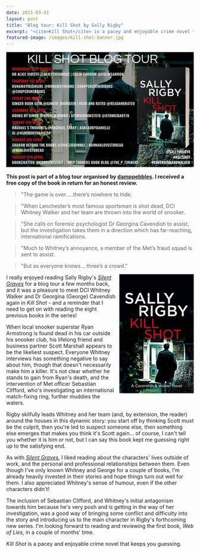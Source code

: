 ```yaml
---
date: 2021-03-31
layout: post
title: "Blog tour: Kill Shot by Sally Rigby"
excerpt: "<cite>Kill Shot</cite> is a pacey and enjoyable crime novel that keeps you guessing."
featured-image: /images/kill-shot-banner.jpg
---
```


![Kill Shot blog tour banner](/images/kill-shot-banner.jpg)

**This post is part of a blog tour organised by [damppebbles](https://damppebbles.com/). I received a free copy of the book in return for an honest review.**

> "The game is over.....there’s nowhere to hide.

> "When Lenchester’s most famous sportsman is shot dead, DCI Whitney Walker and her team are thrown into the world of snooker.

> "She calls on forensic psychologist Dr Georgina Cavendish to assist, but the investigation takes them in a direction which has far-reaching, international ramifications.

> "Much to Whitney’s annoyance, a member of the Met’s fraud squad is sent to assist.

> "But as everyone knows... three’s a crowd."

<img src="/images/kill-shot-200.jpg" alt="Kill Shot" style="float: right; margin-bottom: 10px; margin-left: 10px;">

I really enjoyed reading Sally Rigby's [<cite>Silent Graves</cite>](/blog-tour-silent-graves/) for a blog tour a few months back, and it was a pleasure to meet DCI Whitney Walker and Dr Georgina (George) Cavendish again in <cite>Kill Shot</cite> - and a reminder that I need to get on with reading the eight previous books in the series!

When local snooker superstar Ryan Armstrong is found dead in his car outside his snooker club, his lifelong friend and business partner Scott Marshall appears to be the likeliest suspect. Everyone Whitney interviews has something negative to say about him, though that doesn't necessarily make him a killer. It's not clear whether he stands to gain from Ryan's death, and the intervention of Met officer Sebastian Clifford, who's investigating an international match-fixing ring, further muddies the waters.

Rigby skilfully leads Whitney and her team (and, by extension, the reader) around the houses in this dynamic story: you start off by thinking Scott must be the culprit, then you're led to suspect someone else, then something else emerges that makes you think it's Scott again... of course, I can't tell you whether it is him or not, but I can say this book kept me guessing right up to the satisfying end.

As with [<cite>Silent Graves</cite>](/blog-tour-silent-graves/), I liked reading about the characters' lives outside of work, and the personal and professional relationships between them. Even though I've only known Whitney and George for a couple of books, I'm already heavily invested in their stories and hope things turn out well for them. I also appreciated Whitney's sense of humour, even if the other characters didn't!

The inclusion of Sebastian Clifford, and Whitney's initial antagonism towards him because he's very posh and is getting in the way of her investigation, was a good way of bringing some conflict and difficulty into the story and introducing us to the main character in Rigby's forthcoming new series. I'm looking forward to reading and reviewing the first book, <cite>Web of Lies</cite>, in a couple of months' time.

<cite>Kill Shot</cite> is a pacey and enjoyable crime novel that keeps you guessing.

